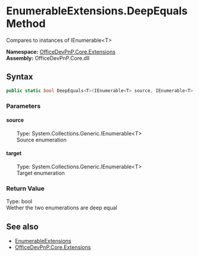 # EnumerableExtensions.DeepEquals Method  
 Compares to instances of IEnumerable&lt;T&gt;   

**Namespace:** [OfficeDevPnP.Core.Extensions](OfficeDevPnP.Core.Extensions.md)  
**Assembly:** OfficeDevPnP.Core.dll  
## Syntax
```C#
public static bool DeepEquals<T>(IEnumerable<T> source, IEnumerable<T> target)
```
### Parameters
#### source  
&emsp;&emsp;Type: System.Collections.Generic.IEnumerable&lt;T&gt;  
&emsp;&emsp;Source enumeration  

  

#### target  
&emsp;&emsp;Type: System.Collections.Generic.IEnumerable&lt;T&gt;  
&emsp;&emsp;Target enumeration  

  

### Return Value
Type: bool  
Wether the two enumerations are deep equal  


## See also
- [EnumerableExtensions](OfficeDevPnP.Core.Extensions.EnumerableExtensions.md) 
- [OfficeDevPnP.Core.Extensions](OfficeDevPnP.Core.Extensions.md) 
